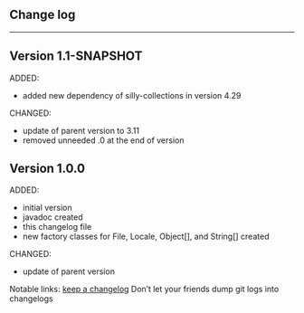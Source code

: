 ## Change log
----------------------

Version 1.1-SNAPSHOT
-------------

ADDED: 

- added new dependency of silly-collections in version 4.29

CHANGED:

- update of parent version to 3.11
- removed unneeded .0 at the end of version

Version 1.0.0
-------------

ADDED: 

- initial version
- javadoc created
- this changelog file
- new factory classes for File, Locale, Object[], and String[] created

CHANGED:

- update of parent version


Notable links:
[keep a changelog](http://keepachangelog.com/en/1.0.0/) Don’t let your friends dump git logs into changelogs
